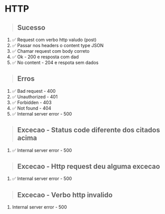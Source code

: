 # HTTP

> ## Sucesso
1. ✅ Request com verbo http valudo (post)
2. ✅ Passar nos headers o content type JSON
3. ✅ Chamar request com body correto
4. ✅ Ok - 200 e resposta com dad
5. ✅ No content - 204 e respota sem dados

> ## Erros
1. ✅ Bad request - 400
2. ✅ Unauthorized - 401
3. ✅ Forbidden - 403
4. ✅ Not found - 404
5. ✅ Internal server error - 500

> ## Excecao - Status code diferente dos citados acima
1. ✅ Internal server error - 500

> ## Excecao - Http request deu alguma excecao
1. ✅ Internal server error - 500

> ## Excecao - Verbo http invalido
1. Internal server error - 500